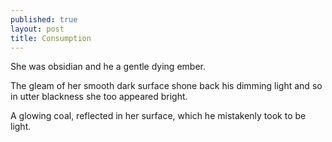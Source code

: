 ```yaml
---
published: true
layout: post
title: Consumption
---
```


She was obsidian and he a gentle dying ember.

The gleam of her smooth dark surface shone back his dimming light and so in utter blackness she too appeared bright.

A glowing coal, reflected in her surface,
which he mistakenly took to be light.
